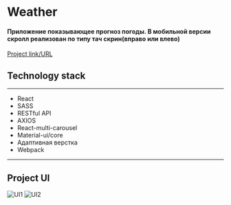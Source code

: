 # Weather
#### Приложение показывающее прогноз погоды. В мобильной версии скролл реализован по типу тач скрин(вправо или влево) 
[Project link/URL](https://lowerrider.github.io/Weather/)

## Technology stack
____

+ React
+ SASS
+ RESTful API
+ AXIOS
+ React-multi-carousel
+ Material-ui/core
+ Адаптивная верстка
+ Webpack
____
## Project UI

![UI1](https://sun9-21.userapi.com/impg/eSk7267TwhTAiCMfVt0qku8mizw5g8VNusBFfQ/RbGXabO4cxw.jpg?size=2560x1308&quality=96&sign=6d5b2d26f7accfc0abbee8879c477ebc&type=album)
![UI2](https://sun9-46.userapi.com/impg/fp0w_nRVxc1gXfDWGsLhHeINcFZD-IlRIVI-VQ/t0Q_-CJnW_Q.jpg?size=2560x1308&quality=96&sign=1170692c019e37ee416eea6037e77128&type=album)



